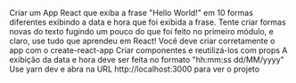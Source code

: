 Criar um App React que exiba a frase "Hello World!" em 10 formas diferentes exibindo a data e hora que foi exibida a frase. Tente criar formas novas do texto fugindo um pouco do que foi feito no primeiro módulo, e claro, use tudo que aprendeu em React!
Você deve criar corretamente o app com o create-react-app
Criar componentes e reutilizá-los com props
A exibição da data e hora deve ser feita no formato "hh:mm:ss dd/MM/yyyy"
Use yarn dev e abra na URL http://localhost:3000 para ver o projeto
